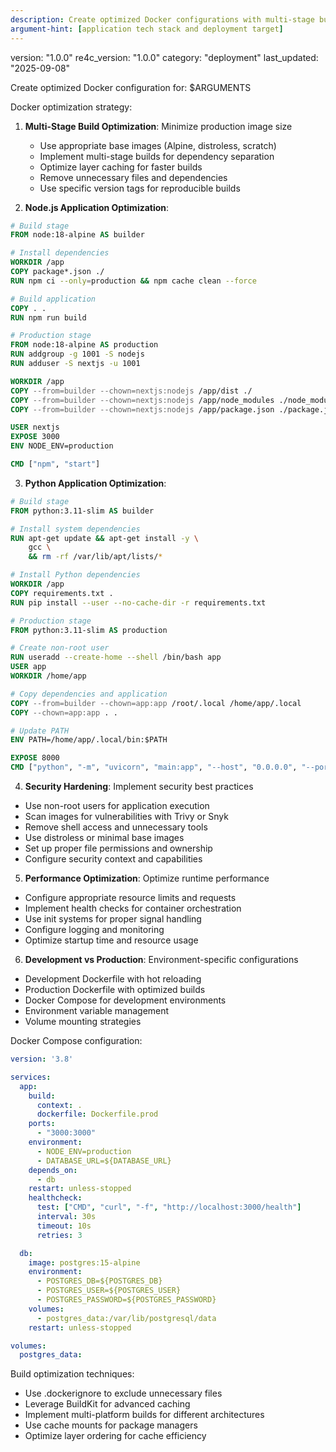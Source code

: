 ```yaml
---
description: Create optimized Docker configurations with multi-stage builds and security hardening
argument-hint: [application tech stack and deployment target]
---
```

version: "1.0.0"
re4c_version: "1.0.0"
category: "deployment"
last_updated: "2025-09-08"

Create optimized Docker configuration for: $ARGUMENTS

Docker optimization strategy:
1. **Multi-Stage Build Optimization**: Minimize production image size
   - Use appropriate base images (Alpine, distroless, scratch)
   - Implement multi-stage builds for dependency separation
   - Optimize layer caching for faster builds
   - Remove unnecessary files and dependencies
   - Use specific version tags for reproducible builds

2. **Node.js Application Optimization**:

```dockerfile
# Build stage
FROM node:18-alpine AS builder

# Install dependencies
WORKDIR /app
COPY package*.json ./
RUN npm ci --only=production && npm cache clean --force

# Build application
COPY . .
RUN npm run build

# Production stage
FROM node:18-alpine AS production
RUN addgroup -g 1001 -S nodejs
RUN adduser -S nextjs -u 1001

WORKDIR /app
COPY --from=builder --chown=nextjs:nodejs /app/dist ./
COPY --from=builder --chown=nextjs:nodejs /app/node_modules ./node_modules
COPY --from=builder --chown=nextjs:nodejs /app/package.json ./package.json

USER nextjs
EXPOSE 3000
ENV NODE_ENV=production

CMD ["npm", "start"]
```

3. **Python Application Optimization**:

```dockerfile
# Build stage
FROM python:3.11-slim AS builder

# Install system dependencies
RUN apt-get update && apt-get install -y \
    gcc \
    && rm -rf /var/lib/apt/lists/*

# Install Python dependencies
WORKDIR /app
COPY requirements.txt .
RUN pip install --user --no-cache-dir -r requirements.txt

# Production stage
FROM python:3.11-slim AS production

# Create non-root user
RUN useradd --create-home --shell /bin/bash app
USER app
WORKDIR /home/app

# Copy dependencies and application
COPY --from=builder --chown=app:app /root/.local /home/app/.local
COPY --chown=app:app . .

# Update PATH
ENV PATH=/home/app/.local/bin:$PATH

EXPOSE 8000
CMD ["python", "-m", "uvicorn", "main:app", "--host", "0.0.0.0", "--port", "8000"]
```

4. **Security Hardening**: Implement security best practices
- Use non-root users for application execution
- Scan images for vulnerabilities with Trivy or Snyk
- Remove shell access and unnecessary tools
- Use distroless or minimal base images
- Set up proper file permissions and ownership
- Configure security context and capabilities

5. **Performance Optimization**: Optimize runtime performance
- Configure appropriate resource limits and requests
- Implement health checks for container orchestration
- Use init systems for proper signal handling
- Configure logging and monitoring
- Optimize startup time and resource usage

6. **Development vs Production**: Environment-specific configurations
- Development Dockerfile with hot reloading
- Production Dockerfile with optimized builds
- Docker Compose for development environments
- Environment variable management
- Volume mounting strategies

Docker Compose configuration:

```yaml
version: '3.8'

services:
  app:
    build:
      context: .
      dockerfile: Dockerfile.prod
    ports:
      - "3000:3000"
    environment:
      - NODE_ENV=production
      - DATABASE_URL=${DATABASE_URL}
    depends_on:
      - db
    restart: unless-stopped
    healthcheck:
      test: ["CMD", "curl", "-f", "http://localhost:3000/health"]
      interval: 30s
      timeout: 10s
      retries: 3

  db:
    image: postgres:15-alpine
    environment:
      - POSTGRES_DB=${POSTGRES_DB}
      - POSTGRES_USER=${POSTGRES_USER}
      - POSTGRES_PASSWORD=${POSTGRES_PASSWORD}
    volumes:
      - postgres_data:/var/lib/postgresql/data
    restart: unless-stopped

volumes:
  postgres_data:
```

Build optimization techniques:
- Use .dockerignore to exclude unnecessary files
- Leverage BuildKit for advanced caching
- Implement multi-platform builds for different architectures
- Use cache mounts for package managers
- Optimize layer ordering for cache efficiency

